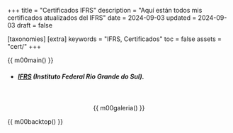 +++
title = "Certificados IFRS"
description = "Aquí están todos mis certificados atualizados del IFRS"
date = 2024-09-03
updated = 2024-09-03
draft = false

[taxonomies]
[extra]
keywords = "IFRS, Certificados"
toc = false
assets = "cert/"
+++

{{ m00main() }}

- ##### [IFRS](https://ifrs.edu.br) (Instituto Federal Rio Grande do Sul).

<br>
<div style="text-align: center;">

{{ m00galeria() }}

</div>

{{ m00backtop() }}
